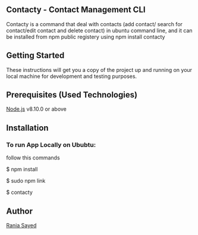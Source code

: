 
<h2>Contacty - Contact Management CLI</h2>
Contacty is a command that deal with contacts (add contact/ search for contact/edit contact and delete contact)
in ubuntu command line, and it can be installed from npm public registery using npm install contacty


<h2>Getting Started</h2>
These instructions will get you a copy of the project up and running on your local machine for development and testing purposes.


<h2>Prerequisites (Used Technologies) </h2>

<a href="https://nodejs.org/en/docs/">Node.js</a> v8.10.0 or above

<h2>Installation</h2>

<h3>To run App Locally on Ububtu:</h3> 
follow this commands

$ npm install

$ sudo npm link

$ contacty


<h2>Author</h2>
<a href="https://github.com/raniaSayed">Rania Sayed</a>
